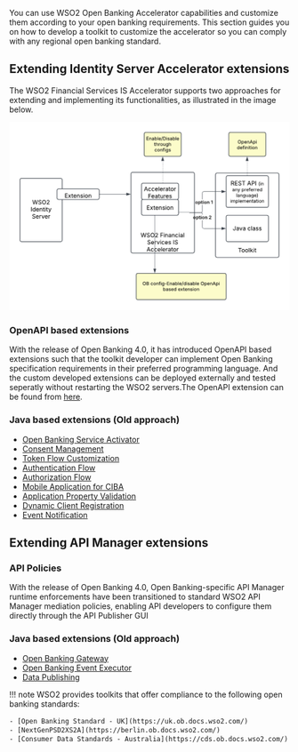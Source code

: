 You can use WSO2 Open Banking Accelerator capabilities and customize them according to your open banking requirements. 
This section guides you on how to develop a toolkit to customize the accelerator so you can comply with any 
regional open banking standard. 

## Extending Identity Server Accelerator extensions

The WSO2 Financial Services IS Accelerator supports two approaches for extending and implementing its functionalities, 
as illustrated in the image below.

![IS_Accelerator_Extensions](../assets/img/develop/openapi-extensions/OB_Flows_with_OpenAPI_Extensions.png) 


### OpenAPI based extensions

With the release of Open Banking 4.0, it has introduced OpenAPI based extensions such that the toolkit developer can 
implement Open Banking specification requirements in their preferred programming language. And the custom developed 
extensions can be deployed externally and tested seperatly without restarting the WSO2 servers.The OpenAPI extension 
can be found from [here](../references/accelerator-extensions-api.md).


### Java based extensions (Old approach)

   - [Open Banking Service Activator](service-activator.md)
   - [Consent Management](consent-management-manage.md)
   - [Token Flow Customization](jwt-access-tokens.md)
   - [Authentication Flow](customize-authentication-steps.md)
   - [Authorization Flow](keyid-provider.md)
   - [Mobile Application for CIBA](mobile-application-for-ciba.md)
   - [Application Property Validation](application-property-validation.md)
   - [Dynamic Client Registration](application-management-listener.md)
   - [Event Notification](custom-event-notification.md)
  

## Extending API Manager extensions

### API Policies

With the release of Open Banking 4.0, Open Banking-specific API Manager runtime enforcements have been transitioned 
to standard WSO2 API Manager mediation policies, enabling API developers to configure them directly through the API Publisher GUI


### Java based extensions (Old approach)

- [Open Banking Gateway](open-banking-gateway.md)
- [Open Banking Event Executor](custom-event-executor.md)
- [Data Publishing](authentication-flow-for-data-publishing.md)

!!! note
    WSO2 provides toolkits that offer compliance to the following open banking standards:
    
    - [Open Banking Standard - UK](https://uk.ob.docs.wso2.com/)
    - [NextGenPSD2XS2A](https://berlin.ob.docs.wso2.com/)
    - [Consumer Data Standards - Australia](https://cds.ob.docs.wso2.com/)
    
